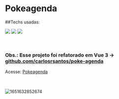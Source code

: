 # Pokeagenda

##Techs usadas:

<div>
<img src="https://img.shields.io/badge/React-20232A?style=for-the-badge&logo=react&logoColor=61DAFB" />
<img src="https://img.shields.io/badge/TypeScript-007ACC?style=for-the-badge&logo=typescript&logoColor=white" />
<img src="https://img.shields.io/badge/CSS3-1572B6?style=for-the-badge&logo=css3&logoColor=white" />
</div>
</br></br>


### Obs.: Esse projeto foi refatorado em Vue 3 -> <a href="https://github.com/carlosrsantos/poke-agenda">github.com/carlosrsantos/poke-agenda</a>

<div>
Acesse: <a href="https://pokeagenda.netlify.app/">Pokeagenda</a>
</div>
</br></br>

![1651632852674](https://user-images.githubusercontent.com/66956614/202061719-b72d2a1d-13e7-4985-8d33-12026dbf8cca.jpeg)
